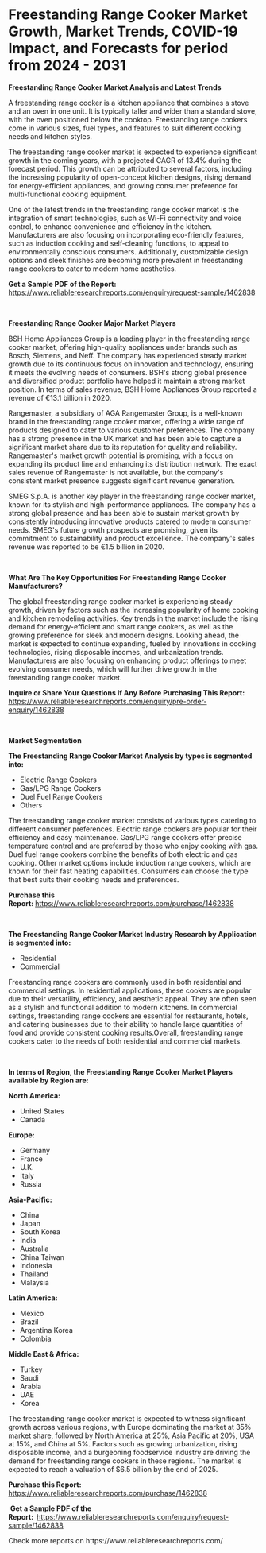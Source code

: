 <p><h1>Freestanding Range Cooker Market Growth, Market Trends, COVID-19 Impact, and Forecasts for period from 2024 - 2031</h1></p><p><strong>Freestanding Range Cooker Market Analysis and Latest Trends</strong></p>
<p><p>A freestanding range cooker is a kitchen appliance that combines a stove and an oven in one unit. It is typically taller and wider than a standard stove, with the oven positioned below the cooktop. Freestanding range cookers come in various sizes, fuel types, and features to suit different cooking needs and kitchen styles.</p><p>The freestanding range cooker market is expected to experience significant growth in the coming years, with a projected CAGR of 13.4% during the forecast period. This growth can be attributed to several factors, including the increasing popularity of open-concept kitchen designs, rising demand for energy-efficient appliances, and growing consumer preference for multi-functional cooking equipment.</p><p>One of the latest trends in the freestanding range cooker market is the integration of smart technologies, such as Wi-Fi connectivity and voice control, to enhance convenience and efficiency in the kitchen. Manufacturers are also focusing on incorporating eco-friendly features, such as induction cooking and self-cleaning functions, to appeal to environmentally conscious consumers. Additionally, customizable design options and sleek finishes are becoming more prevalent in freestanding range cookers to cater to modern home aesthetics.</p></p>
<p><strong>Get a Sample PDF of the Report:&nbsp;</strong> <a href="https://www.reliableresearchreports.com/enquiry/request-sample/1462838">https://www.reliableresearchreports.com/enquiry/request-sample/1462838</a></p>
<p>&nbsp;</p>
<p><strong>Freestanding Range Cooker Major Market Players</strong></p>
<p><p>BSH Home Appliances Group is a leading player in the freestanding range cooker market, offering high-quality appliances under brands such as Bosch, Siemens, and Neff. The company has experienced steady market growth due to its continuous focus on innovation and technology, ensuring it meets the evolving needs of consumers. BSH's strong global presence and diversified product portfolio have helped it maintain a strong market position. In terms of sales revenue, BSH Home Appliances Group reported a revenue of €13.1 billion in 2020.</p><p>Rangemaster, a subsidiary of AGA Rangemaster Group, is a well-known brand in the freestanding range cooker market, offering a wide range of products designed to cater to various customer preferences. The company has a strong presence in the UK market and has been able to capture a significant market share due to its reputation for quality and reliability. Rangemaster's market growth potential is promising, with a focus on expanding its product line and enhancing its distribution network. The exact sales revenue of Rangemaster is not available, but the company's consistent market presence suggests significant revenue generation.</p><p>SMEG S.p.A. is another key player in the freestanding range cooker market, known for its stylish and high-performance appliances. The company has a strong global presence and has been able to sustain market growth by consistently introducing innovative products catered to modern consumer needs. SMEG's future growth prospects are promising, given its commitment to sustainability and product excellence. The company's sales revenue was reported to be €1.5 billion in 2020.</p></p>
<p>&nbsp;</p>
<p><strong>What Are The Key Opportunities For Freestanding Range Cooker Manufacturers?</strong></p>
<p><p>The global freestanding range cooker market is experiencing steady growth, driven by factors such as the increasing popularity of home cooking and kitchen remodeling activities. Key trends in the market include the rising demand for energy-efficient and smart range cookers, as well as the growing preference for sleek and modern designs. Looking ahead, the market is expected to continue expanding, fueled by innovations in cooking technologies, rising disposable incomes, and urbanization trends. Manufacturers are also focusing on enhancing product offerings to meet evolving consumer needs, which will further drive growth in the freestanding range cooker market.</p></p>
<p><strong>Inquire or Share Your Questions If Any Before Purchasing This Report:</strong> <a href="https://www.reliableresearchreports.com/enquiry/pre-order-enquiry/1462838">https://www.reliableresearchreports.com/enquiry/pre-order-enquiry/1462838</a></p>
<p>&nbsp;</p>
<p><strong>Market Segmentation</strong></p>
<p><strong>The Freestanding Range Cooker Market Analysis by types is segmented into:</strong></p>
<p><ul><li>Electric Range Cookers</li><li>Gas/LPG Range Cookers</li><li>Duel Fuel Range Cookers</li><li>Others</li></ul></p>
<p><p>The freestanding range cooker market consists of various types catering to different consumer preferences. Electric range cookers are popular for their efficiency and easy maintenance. Gas/LPG range cookers offer precise temperature control and are preferred by those who enjoy cooking with gas. Duel fuel range cookers combine the benefits of both electric and gas cooking. Other market options include induction range cookers, which are known for their fast heating capabilities. Consumers can choose the type that best suits their cooking needs and preferences.</p></p>
<p><strong>Purchase this Report:&nbsp;</strong><a href="https://www.reliableresearchreports.com/purchase/1462838">https://www.reliableresearchreports.com/purchase/1462838</a></p>
<p>&nbsp;</p>
<p><strong>The Freestanding Range Cooker Market Industry Research by Application is segmented into:</strong></p>
<p><ul><li>Residential</li><li>Commercial</li></ul></p>
<p><p>Freestanding range cookers are commonly used in both residential and commercial settings. In residential applications, these cookers are popular due to their versatility, efficiency, and aesthetic appeal. They are often seen as a stylish and functional addition to modern kitchens. In commercial settings, freestanding range cookers are essential for restaurants, hotels, and catering businesses due to their ability to handle large quantities of food and provide consistent cooking results.Overall, freestanding range cookers cater to the needs of both residential and commercial markets.</p></p>
<p>&nbsp;</p>
<p><strong>In terms of Region, the Freestanding Range Cooker Market Players available by Region are:</strong></p>
<p>
    <p> <strong> North America: </strong>
        <ul>
            <li>United States</li>
            <li>Canada</li>
        </ul>
        </p> 
    <p> <strong> Europe: </strong>
        <ul>
            <li>Germany</li>
            <li>France</li>
            <li>U.K.</li>
            <li>Italy</li>
            <li>Russia</li>
        </ul>
        </p> 
    <p> <strong> Asia-Pacific: </strong>
        <ul>
            <li>China</li>
            <li>Japan</li>
            <li>South Korea</li>
            <li>India</li>
            <li>Australia</li>
            <li>China Taiwan</li>
            <li>Indonesia</li>
            <li>Thailand</li>
            <li>Malaysia</li>
        </ul>
        </p> 
    <p> <strong> Latin America: </strong>
        <ul>
            <li>Mexico</li>
            <li>Brazil</li>
            <li>Argentina Korea</li>
            <li>Colombia</li>
        </ul>
        </p> 
    <p> <strong> Middle East & Africa: </strong>
        <ul>
            <li>Turkey</li>
            <li>Saudi</li>
            <li>Arabia</li>
            <li>UAE</li>
            <li>Korea</li>
        </ul>
    </p>
    </p>
<p><p>The freestanding range cooker market is expected to witness significant growth across various regions, with Europe dominating the market at 35% market share, followed by North America at 25%, Asia Pacific at 20%, USA at 15%, and China at 5%. Factors such as growing urbanization, rising disposable income, and a burgeoning foodservice industry are driving the demand for freestanding range cookers in these regions. The market is expected to reach a valuation of $6.5 billion by the end of 2025.</p></p>
<p><strong>Purchase this Report: </strong><a href="https://www.reliableresearchreports.com/purchase/1462838">https://www.reliableresearchreports.com/purchase/1462838</a></p>
<p>&nbsp;<strong>Get a Sample PDF of the Report:&nbsp;&nbsp;</strong><a href="https://www.reliableresearchreports.com/enquiry/request-sample/1462838">https://www.reliableresearchreports.com/enquiry/request-sample/1462838</a></p>
<p><strong></strong></p>
<p>Check more reports on https://www.reliableresearchreports.com/</p>
